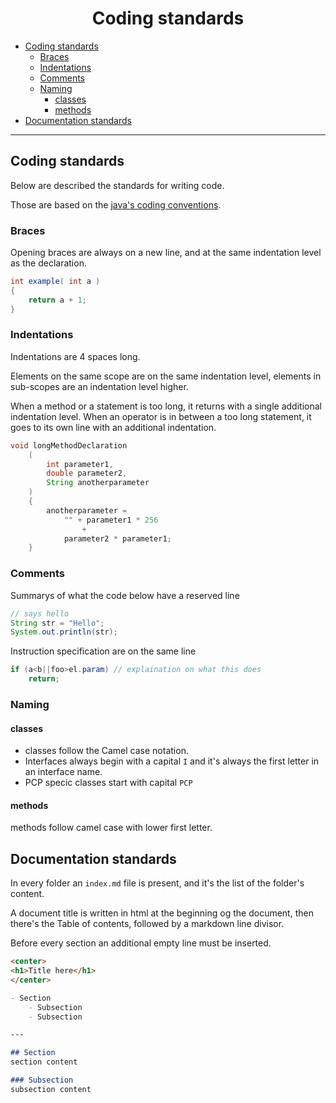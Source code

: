 <center>
<h1>Coding standards</h1>
</center>

- [Coding standards](#coding-standards)
  - [Braces](#braces)
  - [Indentations](#indentations)
  - [Comments](#comments)
  - [Naming](#naming)
    - [classes](#classes)
    - [methods](#methods)
- [Documentation standards](#documentation-standards)

---

## Coding standards
Below are described the standards for writing code.

Those are based on the [java's coding conventions](https://www.oracle.com/technetwork/java/codeconventions-150003.pdf).

### Braces
Opening braces are always on a new line, and at the same indentation level as the declaration.
```java
int example( int a )
{
    return a + 1;
}
```

### Indentations
Indentations are 4 spaces long.

Elements on the same scope are on the same indentation level, elements in sub-scopes are an indentation level higher.

When a method or a statement is too long, it returns with a single additional indentation level.
When an operator is in between a too long statement, it goes to its own line with an additional indentation.

```java
void longMethodDeclaration 
    ( 
        int parameter1, 
        double parameter2, 
        String anotherparameter
    )
    {
        anotherparameter = 
            "" + parameter1 * 256 
                +
            parameter2 * parameter1;
    }
```

### Comments
Summarys of what the code below have a reserved line
```java
// says hello
String str = "Hello";
System.out.println(str);
```

Instruction specification are on the same line
```java
if (a<b||foo>el.param) // explaination on what this does
    return;
```


### Naming
#### classes
- classes follow the Camel case notation.
- Interfaces always begin with a capital `I` and it's always the first letter in an interface name.
- PCP specic classes start with capital `PCP`

#### methods
methods follow camel case with lower first letter.



## Documentation standards

In every folder an `index.md` file is present, and it's the list of the folder's content.

A document title is written in html at the beginning og the document, then there's the Table of contents, followed by a markdown line divisor.

Before every section an additional empty line must be inserted.

```markdown
<center>
<h1>Title here</h1>
</center>

- Section
    - Subsection
    - Subsection

--- 

## Section
section content

### Subsection
subsection content

```